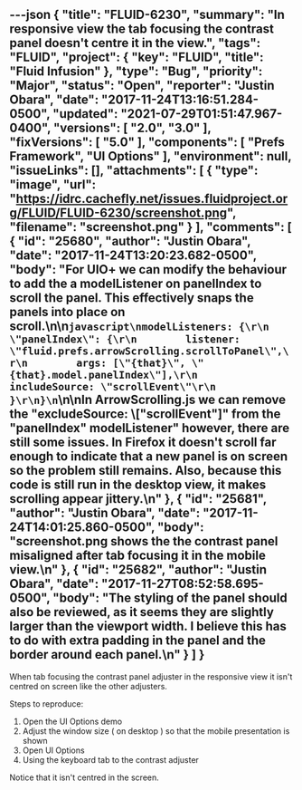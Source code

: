---json
{
  "title": "FLUID-6230",
  "summary": "In responsive view the tab focusing the contrast panel doesn't centre it in the view.",
  "tags": "FLUID",
  "project": {
    "key": "FLUID",
    "title": "Fluid Infusion"
  },
  "type": "Bug",
  "priority": "Major",
  "status": "Open",
  "reporter": "Justin Obara",
  "date": "2017-11-24T13:16:51.284-0500",
  "updated": "2021-07-29T01:51:47.967-0400",
  "versions": [
    "2.0",
    "3.0"
  ],
  "fixVersions": [
    "5.0"
  ],
  "components": [
    "Prefs Framework",
    "UI Options"
  ],
  "environment": null,
  "issueLinks": [],
  "attachments": [
    {
      "type": "image",
      "url": "https://idrc.cachefly.net/issues.fluidproject.org/FLUID/FLUID-6230/screenshot.png",
      "filename": "screenshot.png"
    }
  ],
  "comments": [
    {
      "id": "25680",
      "author": "Justin Obara",
      "date": "2017-11-24T13:20:23.682-0500",
      "body": "For UIO+ we can modify the behaviour to add the a modelListener on panelIndex to scroll the panel. This effectively snaps the panels into place on scroll.\n\n```javascript\nmodelListeners: {\r\n    \"panelIndex\": {\r\n        listener: \"fluid.prefs.arrowScrolling.scrollToPanel\",\r\n        args: [\"{that}\", \"{that}.model.panelIndex\"],\r\n        includeSource: \"scrollEvent\"\r\n    }\r\n}\n```\n\nIn ArrowScrolling.js we can remove the \"excludeSource: \\[\"scrollEvent\"]\" from the \"panelIndex\" modelListener\" however, there are still some issues. In Firefox it doesn't scroll far enough to indicate that a new panel is on screen so the problem still remains. Also, because this code is still run in the desktop view, it makes scrolling appear jittery.\n"
    },
    {
      "id": "25681",
      "author": "Justin Obara",
      "date": "2017-11-24T14:01:25.860-0500",
      "body": "screenshot.png shows the the contrast panel misaligned after tab focusing it in the mobile view.\n"
    },
    {
      "id": "25682",
      "author": "Justin Obara",
      "date": "2017-11-27T08:52:58.695-0500",
      "body": "The styling of the panel should also be reviewed, as it seems they are slightly larger than the viewport width. I believe this has to do with extra padding in the panel and the border around each panel.\n"
    }
  ]
}
---
When tab focusing the contrast panel adjuster in the responsive view it isn't centred on screen like the other adjusters.

Steps to reproduce:

1. Open the UI Options demo
2. Adjust the window size ( on desktop ) so that the mobile presentation is shown
3. Open UI Options
4. Using the keyboard tab to the contrast adjuster

Notice that it isn't centred in the screen.

        